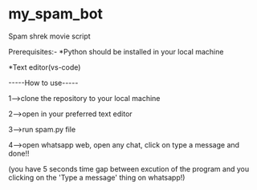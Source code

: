 # my_spam_bot
 Spam shrek movie script


Prerequisites:-
*Python should be installed in your local machine

*Text editor(vs-code)



-----How to use-----

1-->clone the repository to your local machine

2-->open in your preferred text editor

3-->run spam.py file

4-->open whatsapp web, open any chat, click on type a message and done!!

(you have 5 seconds time gap between excution of the program and you clicking on the 'Type a message' thing on whatsapp!) 
